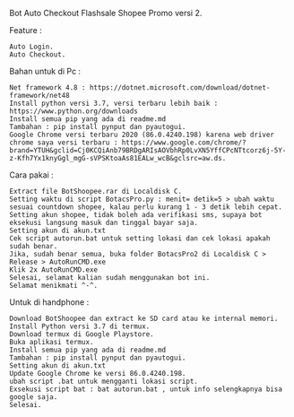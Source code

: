 

Bot Auto Checkout Flashsale Shopee Promo versi 2.

Feature :

    Auto Login.
    Auto Checkout.

Bahan untuk di Pc :

    Net framework 4.8 : https://dotnet.microsoft.com/download/dotnet-framework/net48
    Install python versi 3.7, versi terbaru lebih baik : https://www.python.org/downloads
    Install semua pip yang ada di readme.md
    Tambahan : pip install pynput dan pyautogui.
    Google Chrome versi terbaru 2020 (86.0.4240.198) karena web driver chrome saya versi terbaru : https://www.google.com/chrome/?brand=YTUH&gclid=Cj0KCQiAnb79BRDgARIsAOVbhRp0LvXN5YffCPcNTtcorz6j-5Y-z-Kfh7Yx1knyGgl_mgG-sVPSKtoaAs81EALw_wcB&gclsrc=aw.ds.

Cara pakai :

    Extract file BotShoopee.rar di Localdisk C.
    Setting waktu di script BotacsPro.py : menit= detik=5 > ubah waktu sesuai countdown shopee, kalau perlu kurang 1 - 3 detik lebih cepat.
    Setting akun shopee, tidak boleh ada verifikasi sms, supaya bot eksekusi langsung masuk dan tinggal bayar saja.
    Setting akun di akun.txt
    Cek script autorun.bat untuk setting lokasi dan cek lokasi apakah sudah benar.
    Jika, sudah benar semua, buka folder BotacsPro2 di Localdisk C > Release > AutoRunCMD.exe
    Klik 2x AutoRunCMD.exe
    Selesai, selamat kalian sudah menggunakan bot ini.
    Selamat menikmati ^-^.

Untuk di handphone :

    Download BotShoopee dan extract ke SD card atau ke internal memori.
    Install Python versi 3.7 di termux.
    Download termux di Google Playstore.
    Buka aplikasi termux.
    Install semua pip yang ada di readme.md
    Tambahan : pip install pynput dan pyautogui.
    Setting akun di akun.txt
    Update Google Chrome ke versi 86.0.4240.198.
    ubah script .bat untuk mengganti lokasi script.
    Exsekusi script bat : bat autorun.bat , untuk info selengkapnya bisa google saja.
    Selesai.

